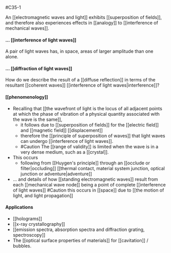 #C35-1

An [[electromagnetic waves and light]] exhibits [[superposition of fields]], and therefore also experiences effects in [[analogy]] to [[interference of mechanical waves]]. 


#### ... [[interference of light waves]]
A pair of light waves has, in space, areas of larger amplitude than one alone.

#### ... [[diffraction of light waves]]
How do we describe the result of a [[diffuse reflection]] in terms of the resultant [[coherent waves]] [[interference of light waves|interference]]?

#### [[phenomenology]]
- Recalling that [[the wavefront of light is the locus of all adjacent points at which the phase of vibration of a physical quantity associated with the wave is the same]],
	- it follows due to [[superposition of fields]] for the [[electric field]] and [[magnetic field]] [[displacement]] 
	- therefore the  [[principle of superposition of waves]] that light waves can undergo [[interference of light waves]].
	- #Caution  The [[range of validity]] is limited when the wave is in a very dense medium, such as a [[crystal]].
- This occurs 
	- following from [[Huygen's principle]] through an [[occlude or filter|occluding]] [[thermal contact, material system junction, optical junction or adventure|adventure]]
- ... and details of how [[standing electromagnetic waves]] result from each [[mechanical wave node]] being a point of complete [[interference of light waves]] #Caution this occurs in [[space]] due to [[the motion of light, and light propagation]]


#### Applications
- [[holograms]]
- [[x-ray crystallography]]
- [[emission spectra, absorption spectra and diffraction grating, spectroscopy]]
- The [[optical surface properties of materials]] for [[cavitation]] / bubbles.